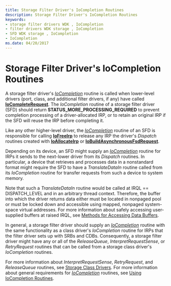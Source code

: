 ```yaml
---
title: Storage Filter Driver's IoCompletion Routines
description: Storage Filter Driver's IoCompletion Routines
keywords:
- storage filter drivers WDK , IoCompletion
- filter drivers WDK storage , IoCompletion
- SFD WDK storage , IoCompletion
- IoCompletion
ms.date: 04/20/2017
---
```


# Storage Filter Driver's IoCompletion Routines

A storage filter driver's [*IoCompletion*](/windows-hardware/drivers/ddi/wdm/nc-wdm-io_completion_routine) routine is called when lower-level drivers (port, class, and additional filter drivers, if any) have called [**IoCompleteRequest**](/windows-hardware/drivers/ddi/wdm/nf-wdm-iocompleterequest). The *IoCompletion* routine of a storage filter driver (SFD) should return **STATUS_MORE_PROCESSING_REQUIRED** to prevent completion processing of a driver-allocated IRP, or to retain an original IRP if the SFD will reuse the IRP before completing it.

Like any other higher-level driver, the [*IoCompletion*](/windows-hardware/drivers/ddi/wdm/nc-wdm-io_completion_routine) routine of an SFD is responsible for calling [**IoFreeIrp**](/windows-hardware/drivers/ddi/wdm/nf-wdm-iofreeirp) to release any IRP the driver's *Dispatch* routines created with [**IoAllocateIrp**](/windows-hardware/drivers/ddi/wdm/nf-wdm-ioallocateirp) or [**IoBuildAsynchronousFsdRequest**](/windows-hardware/drivers/ddi/wdm/nf-wdm-iobuildasynchronousfsdrequest).

Depending on its device, an SFD might supply an [*IoCompletion*](/windows-hardware/drivers/ddi/wdm/nc-wdm-io_completion_routine) routine for IRPs it sends to the next-lower driver from its *Dispatch* routines. In particular, a device that retrieves and processes data in a nonstandard format might require the SFD to have a *TranslateDataIn* routine called from its *IoCompletion* routine for transfer requests from such a device to system memory.

Note that such a *TranslateDataIn* routine would be called at IRQL == DISPATCH_LEVEL and in an arbitrary thread context. Therefore, the buffer into which the driver returns data either must be located in nonpaged pool or must be locked down and accessible using mapped, nonpaged system-space virtual addresses. For more information about safely accessing user-supplied buffers at raised IRQL, see [Methods for Accessing Data Buffers](../kernel/methods-for-accessing-data-buffers.md).

In general, a storage filter driver should supply an [*IoCompletion*](/windows-hardware/drivers/ddi/wdm/nc-wdm-io_completion_routine) routine with the same functionality as a class driver's *IoCompletion* routine for IRPs that the filter driver sets up with SRBs and CDBs. Consequently, a storage filter driver might have any or all of the *ReleaseQueue*, *InterpretRequestSense*, or *RetryRequest* routines that can be called from a storage class driver's *IoCompletion* routines.

For more information about *InterpretRequestSense*, *RetryRequest*, and *ReleaseQueue* routines, see [Storage Class Drivers](introduction-to-storage-class-drivers.md). For more information about general requirements for [*IoCompletion*](/windows-hardware/drivers/ddi/wdm/nc-wdm-io_completion_routine) routines, see [Using IoCompletion Routines](../kernel/using-iocompletion-routines.md).
